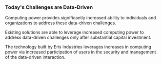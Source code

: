 ### Today's Challenges are Data-Driven

Computing power provides significantly increased ability to individuals and organizations to address these data-driven challenges.

Existing solutions are able to leverage increased computing power to address data-driven challenges only after substantial capital investment.

The technology built by Eris Industries leverages increases in computing power via increased participation of users in the security and management of the data-driven interaction.
